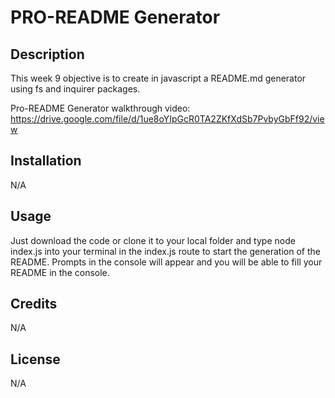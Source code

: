 # PRO-README Generator

## Description

This week 9 objective is to create in javascript a README.md generator using fs and inquirer packages.

Pro-README Generator walkthrough video: https://drive.google.com/file/d/1ue8oYIpGcR0TA2ZKfXdSb7PvbyGbFf92/view

## Installation
N/A

## Usage
Just download the code or clone it to your local folder and type node index.js into your terminal in the index.js route to start the generation of the README.
Prompts in the console will appear and you will be able to fill your README in the console.

## Credits
N/A

## License
N/A
